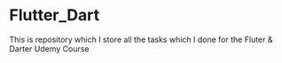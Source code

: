 # Flutter_Dart
This is repository which I store all the tasks which I done for the Fluter &amp; Darter Udemy Course
